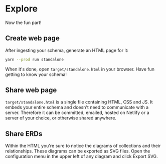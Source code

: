 # Explore

Now the fun part!

## Create web page

After ingesting your schema, generate an HTML page for it:

```sh
yarn --prod run standalone
```

When it's done, open `target/standalone.html` in your browser.
Have fun getting to know your schema!

## Share web page

`target/standalone.html` is a single file containing HTML, CSS and JS.
It embeds your entire schema and doesn't need to communicate with a server.
Therefore it can be committed, emailed, hosted on Netlify or a server of your choice, or otherwise shared anywhere.

## Share ERDs

Within the HTML you're sure to notice the diagrams of collections and their relationships.
These diagrams can be exported as SVG files.
Open the configuration menu in the upper left of any diagram and click Export SVG.

